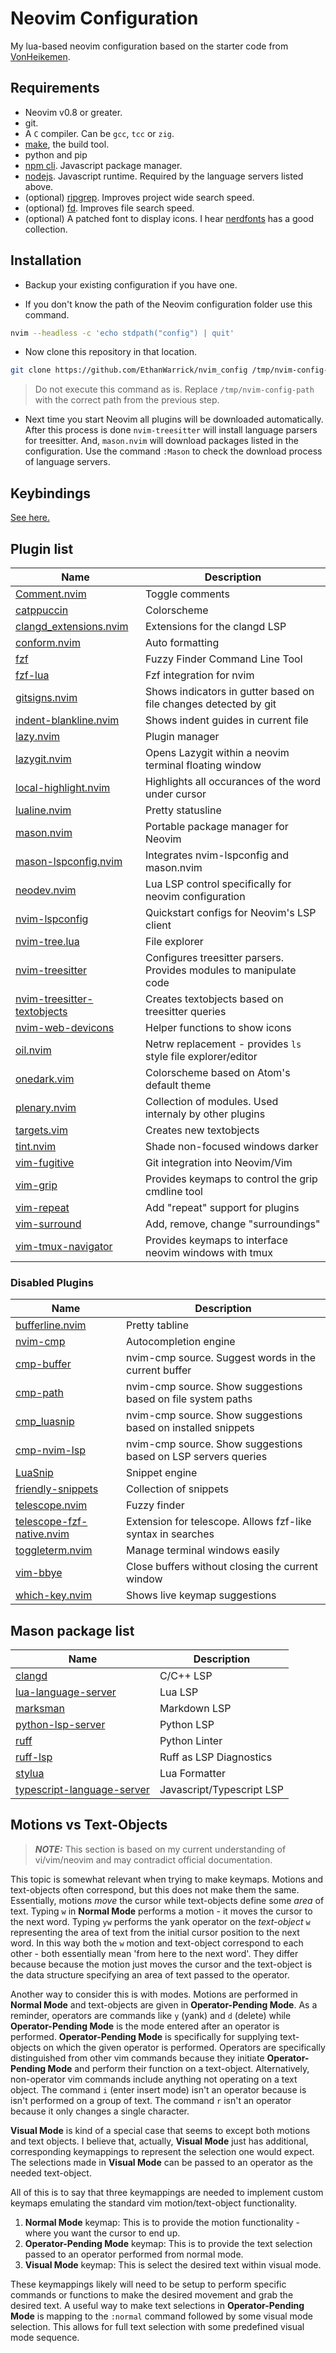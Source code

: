 # Neovim Configuration

My lua-based neovim configuration based on the starter code from [VonHeikemen](https://github.com/VonHeikemen/nvim-starter/tree/05-modular).

## Requirements

* Neovim v0.8 or greater.
* git.
* A `C` compiler. Can be `gcc`, `tcc` or `zig`.
* [make](https://www.gnu.org/software/make/), the build tool.
* python and pip
* [npm cli](https://docs.npmjs.com/cli/v8/commands/npm). Javascript package manager.
* [nodejs](https://nodejs.org/es/). Javascript runtime. Required by the language servers listed above.
* (optional) [ripgrep](https://github.com/BurntSushi/ripgrep). Improves project wide search speed.
* (optional) [fd](https://github.com/sharkdp/fd). Improves file search speed.
* (optional) A patched font to display icons. I hear [nerdfonts](https://www.nerdfonts.com/) has a good collection.

## Installation

* Backup your existing configuration if you have one.

* If you don't know the path of the Neovim configuration folder use this command.

```sh
nvim --headless -c 'echo stdpath("config") | quit'
```

* Now clone this repository in that location.

```sh
git clone https://github.com/EthanWarrick/nvim_config /tmp/nvim-config-path
```

> Do not execute this command as is. Replace `/tmp/nvim-config-path` with the correct path from the previous step.

* Next time you start Neovim all plugins will be downloaded automatically. After this process is done `nvim-treesitter` will install language parsers for treesitter. And, `mason.nvim` will download packages listed in the configuration. Use the command `:Mason` to check the download process of language servers. 

## Keybindings
[See here.](docs/keymaps.md)

## Plugin list
| Name | Description  |
| --- | --- |
| [Comment.nvim](https://github.com/numToStr/Comment.nvim) | Toggle comments |
| [catppuccin]() | Colorscheme |
| [clangd_extensions.nvim]() | Extensions for the clangd LSP |
| [conform.nvim]() | Auto formatting |
| [fzf]() | Fuzzy Finder Command Line Tool |
| [fzf-lua]() | Fzf integration for nvim |
| [gitsigns.nvim](https://github.com/lewis6991/gitsigns.nvim) | Shows indicators in gutter based on file changes detected by git |
| [indent-blankline.nvim](https://github.com/lukas-reineke/indent-blankline.nvim) | Shows indent guides in current file |
| [lazy.nvim](https://github.com/folke/lazy.nvim) | Plugin manager |
| [lazygit.nvim]() | Opens Lazygit within a neovim terminal floating window |
| [local-highlight.nvim]() | Highlights all occurances of the word under cursor |
| [lualine.nvim](https://github.com/nvim-lualine/lualine.nvim) | Pretty statusline |
| [mason.nvim](https://github.com/williamboman/mason.nvim) | Portable package manager for Neovim |
| [mason-lspconfig.nvim](https://github.com/williamboman/mason-lspconfig.nvim) | Integrates nvim-lspconfig and mason.nvim |
| [neodev.nvim]() | Lua LSP control specifically for neovim configuration |
| [nvim-lspconfig](https://github.com/neovim/nvim-lspconfig) | Quickstart configs for Neovim's LSP client  |
| [nvim-tree.lua](https://github.com/kyazdani42/nvim-tree.lua) | File explorer |
| [nvim-treesitter](https://github.com/nvim-treesitter/nvim-treesitter) | Configures treesitter parsers. Provides modules to manipulate code |
| [nvim-treesitter-textobjects](https://github.com/nvim-treesitter/nvim-treesitter-textobjects) | Creates textobjects based on treesitter queries |
| [nvim-web-devicons](https://github.com/nvim-tree/nvim-web-devicons) | Helper functions to show icons |
| [oil.nvim]() | Netrw replacement - provides `ls` style file explorer/editor |
| [onedark.vim](https://github.com/navarasu/onedark.nvim) | Colorscheme based on Atom's default theme |
| [plenary.nvim](https://github.com/nvim-lua/plenary.nvim) | Collection of modules. Used internaly by other plugins |
| [targets.vim](https://github.com/wellle/targets.vim) | Creates new textobjects |
| [tint.nvim]() | Shade non-focused windows darker |
| [vim-fugitive](https://github.com/tpope/vim-fugitive) | Git integration into Neovim/Vim |
| [vim-grip]() | Provides keymaps to control the grip cmdline tool |
| [vim-repeat](https://github.com/tpope/vim-repeat) | Add "repeat" support for plugins |
| [vim-surround](https://github.com/tpope/vim-surround) | Add, remove, change "surroundings" |
| [vim-tmux-navigator]() | Provides keymaps to interface neovim windows with tmux |

### Disabled Plugins
| Name | Description  |
| --- | --- |
| [bufferline.nvim](https://github.com/akinsho/bufferline.nvim) | Pretty tabline |
| [nvim-cmp](https://github.com/hrsh7th/nvim-cmp) | Autocompletion engine |
| [cmp-buffer](https://github.com/hrsh7th/cmp-buffer) | nvim-cmp source. Suggest words in the current buffer |
| [cmp-path](https://github.com/hrsh7th/cmp-path) | nvim-cmp source. Show suggestions based on file system paths |
| [cmp_luasnip](https://github.com/saadparwaiz1/cmp_luasnip) | nvim-cmp source. Show suggestions based on installed snippets |
| [cmp-nvim-lsp](https://github.com/hrsh7th/cmp-nvim-lsp) | nvim-cmp source. Show suggestions based on LSP servers queries |
| [LuaSnip](https://github.com/L3MON4D3/LuaSnip) | Snippet engine |
| [friendly-snippets](https://github.com/rafamadriz/friendly-snippets) | Collection of snippets |
| [telescope.nvim](https://github.com/nvim-telescope/telescope.nvim) | Fuzzy finder |
| [telescope-fzf-native.nvim](https://github.com/nvim-telescope/telescope-fzf-native.nvim) | Extension for telescope. Allows fzf-like syntax in searches |
| [toggleterm.nvim](https://github.com/akinsho/toggleterm.nvim) | Manage terminal windows easily |
| [vim-bbye](https://github.com/moll/vim-bbye) | Close buffers without closing the current window |
| [which-key.nvim]() | Shows live keymap suggestions |

## Mason package list
| Name | Description  |
| --- | --- |
| [clangd]() | C/C++ LSP |
| [lua-language-server]() | Lua LSP  |
| [marksman]() | Markdown LSP |
| [python-lsp-server]() | Python LSP |
| [ruff]() | Python Linter |
| [ruff-lsp]() | Ruff as LSP Diagnostics |
| [stylua]() | Lua Formatter |
| [typescript-language-server]() | Javascript/Typescript LSP |

## Motions vs Text-Objects
> **_NOTE:_**  This section is based on my current understanding of
vi/vim/neovim and may contradict official documentation.

This topic is somewhat relevant when trying to make keymaps. Motions and
text-objects often correspond, but this does not make them the same.
Essentially, motions *move* the cursor while text-objects define some *area* of
text. Typing `w` in **Normal Mode** performs a motion - it moves the cursor to
the next word. Typing `yw` performs the yank operator on the *text-object* `w`
representing the area of text from the initial cursor position to the next word.
In this way both the `w` motion and text-object correspond to each other - both
essentially mean 'from here to the next word'. They differ because because the
motion just moves the cursor and the text-object is the data structure
specifying an area of text passed to the operator.

Another way to consider this is with modes. Motions are performed in **Normal
Mode** and text-objects are given in **Operator-Pending Mode**. As a reminder,
operators are commands like `y` (yank) and `d` (delete) while **Operator-Pending
Mode** is the mode entered after an operator is performed. **Operator-Pending
Mode** is specifically for supplying text-objects on which the given operator is
performed. Operators are specifically distinguished from other vim commands
because they initiate **Operator-Pending Mode** and perform their function on a
text-object. Alternatively, non-operator vim commands include anything not
operating on a text object. The command `i` (enter insert mode) isn't an
operator because is isn't performed on a group of text. The command `r` isn't an
operator because it only changes a single character.

**Visual Mode** is kind of a special case that seems to except both motions and
text objects. I believe that, actually, **Visual Mode** just has additional,
corresponding keymappings to represent the selection one would expect.
The selections made in **Visual Mode** can be passed to an operator as the
needed text-object.

All of this is to say that three keymappings are needed to implement custom
keymaps emulating the standard vim motion/text-object functionality. 

1. **Normal Mode** keymap: This is to provide the motion functionality - where
you want the cursor to end up.
2. **Operator-Pending Mode** keymap: This is to provide the text selection
passed to an operator performed from normal mode.
3. **Visual Mode** keymap: This is select the desired text within visual mode.

These keymappings likely will need to be setup to perform specific commands or
functions to make the desired movement and grab the desired text. A useful way
to make text selections in **Operator-Pending Mode** is mapping to the `:normal`
command followed by some visual mode selection. This allows for full text
selection with some predefined visual mode sequence.

